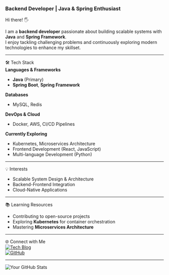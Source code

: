 ### Backend Developer | Java & Spring Enthusiast  
Hi there! 🖐️

I am a **backend developer** passionate about building scalable systems with **Java** and **Spring Framework**.  
I enjoy tackling challenging problems and continuously exploring modern technologies to enhance my skillset.  

---

🛠️ Tech Stack  
**Languages & Frameworks**  
- **Java** (Primary)  
- **Spring Boot**, **Spring Framework**  

**Databases**  
- MySQL, Redis  

**DevOps & Cloud**  
- Docker, AWS, CI/CD Pipelines  

**Currently Exploring**  
- Kubernetes, Microservices Architecture  
- Frontend Development (React, JavaScript)  
- Multi-language Development (Python)  

---

💡 Interests  
- Scalable System Design & Architecture  
- Backend-Frontend Integration  
- Cloud-Native Applications  

---

📚 Learning Resources  
- Contributing to open-source projects  
- Exploring **Kubernetes** for container orchestration  
- Mastering **Microservices Architecture**  

---

🌐 Connect with Me  
[![Tech Blog](https://img.shields.io/badge/Tech%20Blog-000?style=for-the-badge&logo=github&logoColor=white)](https://sungwonjeong.github.io/)  
[![GitHub](https://img.shields.io/badge/GitHub-181717?style=for-the-badge&logo=github&logoColor=white)](https://github.com/yourusername)  

---

![Your GitHub Stats](https://github-readme-stats.vercel.app/api?username=yourusername&show_icons=true&theme=dark)  
